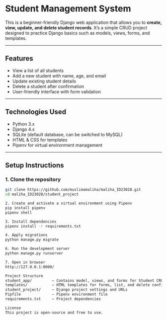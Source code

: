 # Student Management System

This is a beginner-friendly Django web application that allows you to **create, view, update, and delete student records**. It’s a simple CRUD project designed to practice Django basics such as models, views, forms, and templates.

---

## Features
- View a list of all students  
- Add a new student with name, age, and email  
- Update existing student details  
- Delete a student after confirmation  
- User-friendly interface with form validation  

---

## Technologies Used
- Python 3.x  
- Django 4.x  
- SQLite (default database, can be switched to MySQL)  
- HTML & CSS for templates  
- Pipenv for virtual environment management  

---

## Setup Instructions

### 1. Clone the repository
```bash
git clone https://github.com/muslimamaliha/maliha_ID23028.git
cd maliha_ID23028/student_project

2. Create and activate a virtual environment using Pipenv
pip install pipenv
pipenv shell

3. Install dependencies
pipenv install -r requirements.txt

4. Apply migrations
python manage.py migrate

6. Run the development server
python manage.py runserver

7. Open in browser
http://127.0.0.1:8000/

Project Structure
student_app/         — Contains model, views, and forms for Student CRUD  
templates/           — HTML templates for forms, list, and delete confirmation  
student_project/     — Django project settings and URLs  
Pipfile              — Pipenv environment file  
requirements.txt     — Project dependencies  

License
This project is open-source and free to use.
